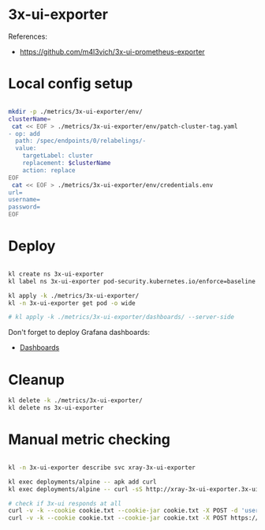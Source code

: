 
# 3x-ui-exporter

References:
- https://github.com/m4l3vich/3x-ui-prometheus-exporter

# Local config setup

```bash

mkdir -p ./metrics/3x-ui-exporter/env/
clusterName=
 cat << EOF > ./metrics/3x-ui-exporter/env/patch-cluster-tag.yaml
- op: add
  path: /spec/endpoints/0/relabelings/-
  value:
    targetLabel: cluster
    replacement: $clusterName
    action: replace
EOF
 cat << EOF > ./metrics/3x-ui-exporter/env/credentials.env
url=
username=
password=
EOF

```

# Deploy

```bash

kl create ns 3x-ui-exporter
kl label ns 3x-ui-exporter pod-security.kubernetes.io/enforce=baseline

kl apply -k ./metrics/3x-ui-exporter/
kl -n 3x-ui-exporter get pod -o wide

# kl apply -k ./metrics/3x-ui-exporter/dashboards/ --server-side

```

Don't forget to deploy Grafana dashboards:
- [Dashboards](./dashboards/readme.md)

# Cleanup

```bash
kl delete -k ./metrics/3x-ui-exporter/
kl delete ns 3x-ui-exporter
```

# Manual metric checking

```bash

kl -n 3x-ui-exporter describe svc xray-3x-ui-exporter

kl exec deployments/alpine -- apk add curl
kl exec deployments/alpine -- curl -sS http://xray-3x-ui-exporter.3x-ui-exporter/metrics > ./3x-ui-exporter-metrics.log

# check if 3x-ui responds at all
curl -v -k --cookie cookie.txt --cookie-jar cookie.txt -X POST -d 'username=qwe&password=123' https://$3xui_host/login
curl -v -k --cookie cookie.txt --cookie-jar cookie.txt -X POST https://$3xui_host/panel/api/inbounds/onlines

```
